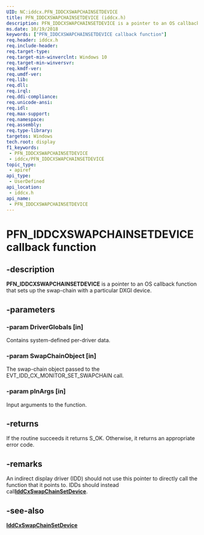 ```yaml
---
UID: NC:iddcx.PFN_IDDCXSWAPCHAINSETDEVICE
title: PFN_IDDCXSWAPCHAINSETDEVICE (iddcx.h)
description: PFN_IDDCXSWAPCHAINSETDEVICE is a pointer to an OS callback function that sets up the swap-chain with a particular DXGI device.
ms.date: 10/19/2018
keywords: ["PFN_IDDCXSWAPCHAINSETDEVICE callback function"]
req.header: iddcx.h
req.include-header: 
req.target-type: 
req.target-min-winverclnt: Windows 10
req.target-min-winversvr: 
req.kmdf-ver: 
req.umdf-ver: 
req.lib: 
req.dll: 
req.irql: 
req.ddi-compliance: 
req.unicode-ansi: 
req.idl: 
req.max-support: 
req.namespace: 
req.assembly: 
req.type-library: 
targetos: Windows
tech.root: display
f1_keywords:
 - PFN_IDDCXSWAPCHAINSETDEVICE
 - iddcx/PFN_IDDCXSWAPCHAINSETDEVICE
topic_type:
 - apiref
api_type:
 - UserDefined
api_location:
 - iddcx.h
api_name:
 - PFN_IDDCXSWAPCHAINSETDEVICE
---
```


# PFN_IDDCXSWAPCHAINSETDEVICE callback function

## -description

**PFN_IDDCXSWAPCHAINSETDEVICE** is a pointer to an OS callback function that sets up the swap-chain with a particular DXGI device.

## -parameters

### -param DriverGlobals [in]

Contains system-defined per-driver data.

### -param SwapChainObject [in]

The swap-chain object passed to the EVT_IDD_CX_MONITOR_SET_SWAPCHAIN call.

### -param pInArgs [in]

Input arguments to the function.

## -returns

If the routine succeeds it returns S_OK. Otherwise, it returns an appropriate error code.

## -remarks

An indirect display driver (IDD) should not use this pointer to directly call the function that it points to. IDDs should instead call[**IddCxSwapChainSetDevice**](nf-iddcx-iddcxswapchainsetdevice.md).

## -see-also

[**IddCxSwapChainSetDevice**](nf-iddcx-iddcxswapchainsetdevice.md)
